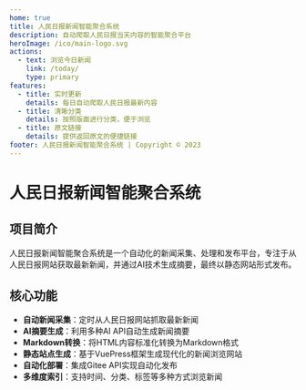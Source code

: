 ```yaml
---
home: true
title: 人民日报新闻智能聚合系统
description: 自动爬取人民日报当天内容的智能聚合平台
heroImage: /ico/main-logo.svg
actions:
  - text: 浏览今日新闻
    link: /today/
    type: primary
features:
  - title: 实时更新
    details: 每日自动爬取人民日报最新内容
  - title: 清晰分类
    details: 按照版面进行分类，便于浏览
  - title: 原文链接
    details: 提供返回原文的便捷链接
footer: 人民日报新闻智能聚合系统 | Copyright © 2023
---
```


<!-- <script>
export default {
  mounted () {
    // 自动重定向到今日新闻页面
    window.location.href = '/today/'
  }
}
</script> -->

# 人民日报新闻智能聚合系统

## 项目简介

人民日报新闻智能聚合系统是一个自动化的新闻采集、处理和发布平台，专注于从人民日报网站获取最新新闻，并通过AI技术生成摘要，最终以静态网站形式发布。

## 核心功能

- **自动新闻采集**：定时从人民日报网站抓取最新新闻
- **AI摘要生成**：利用多种AI API自动生成新闻摘要
- **Markdown转换**：将HTML内容标准化转换为Markdown格式
- **静态站点生成**：基于VuePress框架生成现代化的新闻浏览网站
- **自动化部署**：集成Gitee API实现自动化发布
- **多维度索引**：支持时间、分类、标签等多种方式浏览新闻